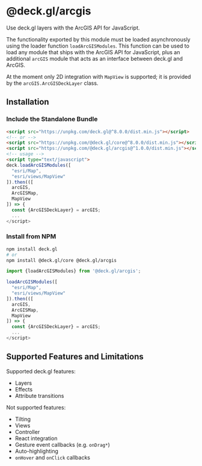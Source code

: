 # @deck.gl/arcgis

Use deck.gl layers with the ArcGIS API for JavaScript.

The functionality exported by this module must be loaded asynchronously using the loader function `loadArcGISModules`.
This function can be used to load any module that ships with the ArcGIS API for JavaScript, plus an additional `arcGIS` module
that acts as an interface between deck.gl and ArcGIS.

At the moment only 2D integration with `MapView` is supported; it is provided by the `arcGIS.ArcGISDeckLayer` class.

## Installation

### Include the Standalone Bundle

```html
<script src="https://unpkg.com/deck.gl@^8.0.0/dist.min.js"></script>
<!-- or -->
<script src="https://unpkg.com/@deck.gl/core@^8.0.0/dist.min.js"></script>
<script src="https://unpkg.com/@deck.gl/arcgis@^1.0.0/dist.min.js"></script>
<!-- usage -->
<script type="text/javascript">
deck.loadArcGISModules([
  "esri/Map",
  "esri/views/MapView"
]).then(([
  arcGIS,
  ArcGISMap,
  MapView
]) => {
  const {ArcGISDeckLayer} = arcGIS;
  ...
</script>
```

### Install from NPM

```bash
npm install deck.gl
# or
npm install @deck.gl/core @deck.gl/arcgis
```

```js
import {loadArcGISModules} from '@deck.gl/arcgis';

loadArcGISModules([
  "esri/Map",
  "esri/views/MapView"
]).then(([
  arcGIS,
  ArcGISMap,
  MapView
]) => {
  const {ArcGISDeckLayer} = arcGIS;
  ...
</script>
```

## Supported Features and Limitations

Supported deck.gl features:

- Layers
- Effects
- Attribute transitions

Not supported features:

- Tilting
- Views
- Controller
- React integration
- Gesture event callbacks (e.g. `onDrag*`)
- Auto-highlighting
- `onHover` and `onClick` callbacks
